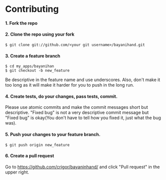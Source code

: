 # Contributing

#### 1. Fork the repo

#### 2. Clone the repo using your fork

    $ git clone git://github.com/<your git username>/bayanihand.git

#### 3. Create a feature branch

    $ cd my_apps/bayanihan
	$ git checkout -b new_feature

Be descriptive in the feature name and use underscores. Also, don't make it too long as it will make it harder for you to push in the long run.

#### 4. Create tests, do your changes, pass tests, commit.
	
Please use atomic commits and make the commit messages short but descriptive. "Fixed bug" is not a very descriptive commit message but "Fixed <insert bug description here> bug" is okay(You don't have to tell how you fixed it, just what the bug was).

#### 5. Push your changes to your feature branch.

    $ git push origin new_feature

#### 6. Create a pull request

Go to https://github.com/crigor/bayaninhand/ and click "Pull request" in the upper right.